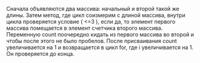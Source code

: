 Сначала объявляются два массива: начальный и второй такой же длины. Затем метод, где цикл соизмерим с длиной массива, внутри цикла проверяется условие ( <=3 ), если да, то элемент первого массива помещается в элемент счетчика второго массива. Переменную count поочередно кидать из первого массива во второй и чтобы после этого не было пробелов. После присваивания count увеличивается на 1 и возвращается в цикл for, где i увеличивается на 1. Он проверяется до конца.